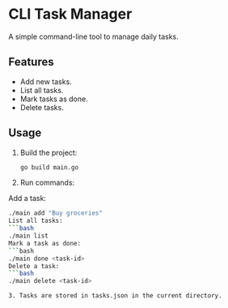 # CLI Task Manager

A simple command-line tool to manage daily tasks.

## Features
- Add new tasks.
- List all tasks.
- Mark tasks as done.
- Delete tasks.

## Usage
1. Build the project:
   ```bash
   go build main.go
2. Run commands:

Add a task:
   ```bash
   ./main add "Buy groceries"
List all tasks:
   ```bash
   ./main list
Mark a task as done:
   ```bash
   ./main done <task-id>
Delete a task:
   ```bash
   ./main delete <task-id>

3. Tasks are stored in tasks.json in the current directory.